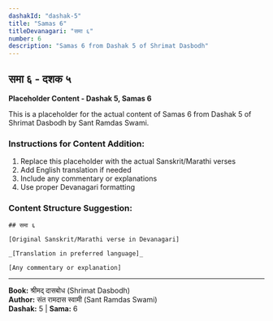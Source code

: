 ```yaml
---
dashakId: "dashak-5"
title: "Samas 6"
titleDevanagari: "समा ६"
number: 6
description: "Samas 6 from Dashak 5 of Shrimat Dasbodh"
---
```


## समा ६ - दशक ५

<!-- TODO: Add the actual Sanskrit/Marathi content here -->

**Placeholder Content - Dashak 5, Samas 6**

This is a placeholder for the actual content of Samas 6 from Dashak 5 of Shrimat Dasbodh by Sant Ramdas Swami.

### Instructions for Content Addition:
1. Replace this placeholder with the actual Sanskrit/Marathi verses
2. Add English translation if needed
3. Include any commentary or explanations
4. Use proper Devanagari formatting

### Content Structure Suggestion:
```
## समा ६

[Original Sanskrit/Marathi verse in Devanagari]

_[Translation in preferred language]_

[Any commentary or explanation]
```

---
**Book:** श्रीमद् दासबोध (Shrimat Dasbodh)  
**Author:** संत रामदास स्वामी (Sant Ramdas Swami)  
**Dashak:** 5 | **Sama:** 6
